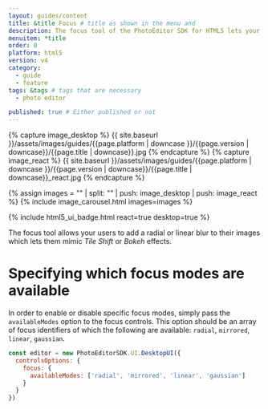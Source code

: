 ```yaml
---
layout: guides/content
title: &title Focus # title as shown in the menu and
description: The focus tool of the PhotoEditor SDK for HTML5 lets your users add a radial or linear blur to their images. Learn how to configure the tool.
menuitem: *title
order: 0
platform: html5
version: v4
category:
  - guide
  - feature
tags: &tags # tags that are necessary
  - photo editor

published: true # Either published or not
---
```

<!-- ![{{page.title}} tool]({{ site.baseurl }}/assets/images/guides/{{page.platform | downcase }}/{{page.version | downcase}}/{{page.title | downcase}}.jpg){: .center-image style="padding: 20px; max-height: 400px;"} -->

{% capture image_desktop %}
{{ site.baseurl }}/assets/images/guides/{{page.platform | downcase }}/{{page.version | downcase}}/{{page.title | downcase}}.jpg
{% endcapture %}
{% capture image_react %}
{{ site.baseurl }}/assets/images/guides/{{page.platform | downcase }}/{{page.version | downcase}}/{{page.title | downcase}}_react.jpg
{% endcapture %}

{% assign images = "" | split: "" | push: image_desktop | push: image_react %}
{% include image_carousel.html images=images %}

{% include html5_ui_badge.html react=true desktop=true %}

The focus tool allows your users to add a radial or linear blur to their images which lets them mimic *Tile Shift* or *Bokeh* effects.

# Specifying which focus modes are available

In order to enable or disable specific focus modes, simply pass the `availableModes` option to
the focus controls. This option should be an array of focus identifiers of which the following
are available: `radial`, `mirrored`, `linear`, `gaussian`.

```js
const editor = new PhotoEditorSDK.UI.DesktopUI({
  controlsOptions: {
    focus: {
      availableModes: ['radial', 'mirrored', 'linear', 'gaussian']
    }
  }
})
```
